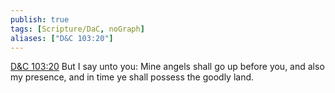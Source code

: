 ```yaml
---
publish: true
tags: [Scripture/DaC, noGraph]
aliases: ["D&C 103:20"]
---
```

[D&C 103:20](https://churchofjesuschrist.org/study/scriptures/dc-testament/dc/103?lang=eng&id=p20#p20) But I say unto you: Mine angels shall go up before you, and also my presence, and in time ye shall possess the goodly land.
